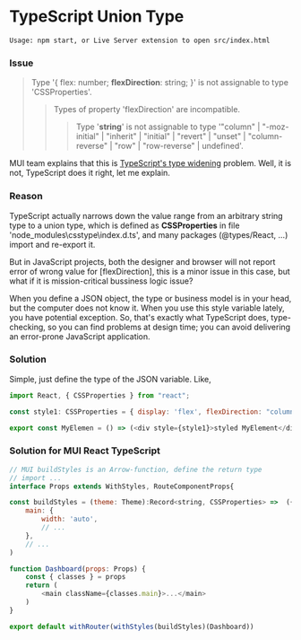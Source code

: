 TypeScript Union Type
=====

    Usage: npm start, or Live Server extension to open src/index.html 

### Issue
> Type '{ flex: number; **flexDirection**: string; }' is not assignable to type 'CSSProperties'.
>> Types of property 'flexDirection' are incompatible.
>>> Type '**string**' is not assignable to type '"column" | "-moz-initial" | "inherit" | "initial" | "revert" | "unset" | "column-reverse" | "row" | "row-reverse" | undefined'.

MUI team explains that this is [TypeScript's type widening](https://material-ui.com/#using-createstyles-to-defeat-type-widening) problem. Well, it is not, TypeScript does it right, let me explain.

### Reason

TypeScript actually narrows down the value range from an arbitrary string type to a union type, which is defined as **CSSProperties** in file 'node_modules\csstype\index.d.ts', and many packages (@types/React, ...) import and re-export it.

But in JavaScript projects, both the designer and browser will not report error of wrong value for [flexDirection], this is a minor issue in this case, but what if it is mission-critical bussiness logic issue?

When you define a JSON object, the type or business model is in your head, but the computer does not know it. When you use this style variable lately, you have potential exception. So, that's exactly what TypeScript does, type-checking, so you can find problems at design time; you can avoid delivering an error-prone JavaScript application.

### Solution

Simple, just define the type of the JSON variable. Like,

```JavaScript
import React, { CSSProperties } from "react";

const style1: CSSProperties = { display: 'flex', flexDirection: "column" }

export const MyElemen = () => (<div style={style1}>styled MyElement</div>)
```

### Solution for MUI React TypeScript

```JavaScript
// MUI buildStyles is an Arrow-function, define the return type
// import ...
interface Props extends WithStyles, RouteComponentProps{

const buildStyles = (theme: Theme):Record<string, CSSProperties> =>  ({
    main: {
        width: 'auto',
        // ...
    },
    // ...
)

function Dashboard(props: Props) {
    const { classes } = props
    return (
        <main className={classes.main}>...</main>
    )
}

export default withRouter(withStyles(buildStyles)(Dashboard))

```
